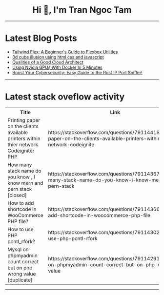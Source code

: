 <h1 align="center">Hi 👋, I'm Tran Ngoc Tam</h1>

---

# Latest Blog Posts 
<!-- BLOG-POST-LIST:START -->
- [Tailwind Flex: A Beginner&#39;s Guide to Flexbox Utilities](https://dev.to/codeparrot/tailwind-flex-a-beginners-guide-to-flexbox-utilities-2bn8)
- [3d cube illusion using html css and javascript](https://dev.to/prince_beec5ccde00b7c6c73/3d-cube-illusion-using-html-css-and-javascript-1ll7)
- [Qualities of a Good Cloud Architect](https://dev.to/aws-builders/qualities-of-a-good-cloud-architect-4glo)
- [Using Nvidia GPUs With Docker In 5 Minutes](https://dev.to/thenjdevopsguy/using-nvidia-gpus-with-docker-in-5-minutes-386g)
- [Boost Your Cybersecurity: Easy Guide to the Rust IP Port Sniffer!](https://dev.to/bhattji007/boost-your-cybersecurity-easy-guide-to-the-rust-ip-port-sniffer-4n9l)
<!-- BLOG-POST-LIST:END -->

---

# Latest stack oveflow activity
<table>
  <tr><th>Title</th><th>Link</th></tr>
  <!-- STACKOVERFLOW:START --><tr><td>Printing paper on the clients available printers within thier network Codeigniter PHP</td><td>https://stackoverflow.com/questions/79114419/printing-paper-on-the-clients-available-printers-within-thier-network-codeignite</td></tr><tr><td>How many stack name do you know , I know mern and pern stack [closed]</td><td>https://stackoverflow.com/questions/79114367/how-many-stack-name-do-you-know-i-know-mern-and-pern-stack</td></tr><tr><td>How to add shortcode in WooCommerce PHP file?</td><td>https://stackoverflow.com/questions/79114366/how-to-add-shortcode-in-woocommerce-php-file</td></tr><tr><td>How to use PHP pcntl_rfork?</td><td>https://stackoverflow.com/questions/79114302/how-to-use-php-pcntl-rfork</td></tr><tr><td>Mysql on phpmyadmin count correct but on php wrong value [duplicate]</td><td>https://stackoverflow.com/questions/79114291/mysql-on-phpmyadmin-count-correct-but-on-php-wrong-value</td></tr><!-- STACKOVERFLOW:END -->
</table>

---


